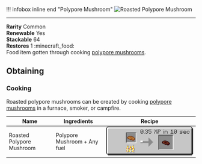 !!! infobox inline end "Polypore Mushroom"
    ![Roasted Polypore Mushroom](../images/roasted_polypore_mushroom.png)
    <hr>
    <div>
        **Rarity**
        Common
    </div>
    <div>
        **Renewable**
        Yes
    </div>
    <div>
        **Stackable**
        64
    </div>
    <div>
        **Restores**
        1 :minecraft_food:
    </div>
Food item gotten through cooking [polypore mushrooms](polypore_mushroom.md).


## Obtaining

### Cooking
Roasted polypore mushrooms can be created by cooking [polypore mushrooms](polypore_mushroom.md) in a furnace, smoker, or campfire.

| Name                      | Ingredients                  | Recipe                                                                                                              |
| ------------------------- | ---------------------------- | ------------------------------------------------------------------------------------------------------------------- |
| Roasted Polypore Mushroom | Polypore Mushroom + Any fuel | ![Polypore mushroom in a furnace becoming a roasted polypore mushroom](./images/recipes/roasted_brown_polypore.png) |